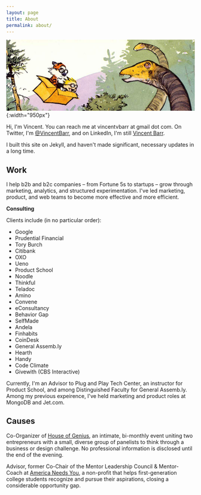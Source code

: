 ```yaml
---
layout: page
title: About
permalink: about/
---
```


![Calvin &amp; Hobbes Dinosaur](/assets/images/calvin-hobbes-dino.png){:width="950px"}

Hi, I'm Vincent. You can reach me at vincentvbarr at gmail dot com. On Twitter, I'm [@VincentBarr](https://twitter.com/vincentbarr?lang=en), and on LinkedIn, I'm still [Vincent Barr](https://www.linkedin.com/in/vincentbarr/).  

I built this site on Jekyll, and haven't made significant, necessary updates in a long time. 

## Work  

I help b2b and b2c companies – from Fortune 5s to startups – grow through marketing, analytics, and structured experimentation. I've led marketing, product, and web teams to become more effective and more efficient.

**Consulting**

Clients include (in no particular order):  
* Google  
* Prudential Financial  
* Tory Burch  
* Citibank  
* OXO  
* Ueno  
* Product School  
* Noodle  
* Thinkful  
* Teladoc  
* Amino  
* Convene  
* eConsultancy  
* Behavior Gap  
* SelfMade  
* Andela  
* Finhabits  
* CoinDesk  
* General Assemb.ly  
* Hearth  
* Handy  
* Code Climate  
* Givewith (CBS Interactive)  

Currently, I'm an Advisor to Plug and Play Tech Center, an instructor for Product School, and among Distinguished Faculty for General Assemb.ly. Among my previous expeirence, I've held marketing and product roles at MongoDB and Jet.com.  

##  Causes

Co-Organizer of [House of Genius](http://houseofgenius.org/), an intimate, bi-monthly event uniting two entrepreneurs with a small, diverse group of panelists to think through a business or design challenge.  No professional information is disclosed until the end of the evening.  

Advisor, former Co-Chair of the Mentor Leadership Council & Mentor-Coach at [America Needs You](http://www.americaneedsyou.org), a non-profit that helps first-generation college students recognize and pursue their aspirations, closing a considerable opportunity gap.  

<a href="https://plus.google.com/+VincentBarr0?rel=author"></a>